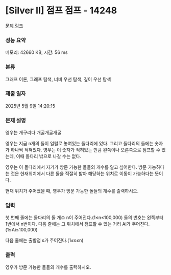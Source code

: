 # [Silver II] 점프 점프 - 14248 

[문제 링크](https://www.acmicpc.net/problem/14248) 

### 성능 요약

메모리: 42660 KB, 시간: 56 ms

### 분류

그래프 이론, 그래프 탐색, 너비 우선 탐색, 깊이 우선 탐색

### 제출 일자

2025년 5월 9일 14:20:15

### 문제 설명

<p>영우는 개구리다 개굴개굴개굴</p>

<p>영우는 지금 n개의 돌이 일렬로 놓여있는 돌다리에 있다. 그리고 돌다리의 돌에는 숫자가 하나씩 적혀있다. 영우는 이 숫자가 적혀있는 만큼 왼쪽이나 오른쪽으로 점프할 수 있는데, 이때 돌다리 밖으로 나갈 수는 없다.</p>

<p>영우는 이 돌다리에서 자기가 방문 가능한 돌들의 개수를 알고 싶어한다. 방문 가능하다는 것은 현재위치에서 다른 돌을 적절히 밟아 해당하는 위치로 이동이 가능하다는 뜻이다.</p>

<p>현재 위치가 주어졌을 때, 영우가 방문 가능한 돌들의 개수를 출력하시오.</p>

### 입력 

 <p>첫 번째 줄에는 돌다리의 돌 개수 n이 주어진다.(1≤n≤100,000) 돌의 번호는 왼쪽부터 1번에서 n번이다. 다음 줄에는 그 위치에서 점프할 수 있는 거리 Ai가 주어진다.(1≤Ai≤100,000)</p>

<p>다음 줄에는 출발점 s가 주어진다.(1≤s≤n)</p>

### 출력 

 <p>영우가 방문 가능한 돌들의 개수를 출력하시오.</p>

